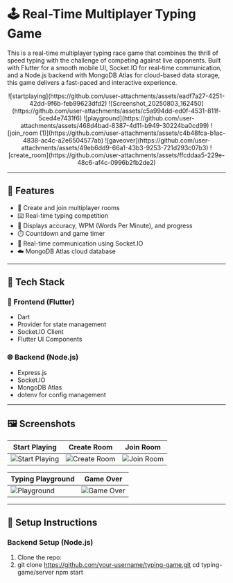 # 🕹️ Real-Time Multiplayer Typing Game

This is a real-time multiplayer typing race game that combines the thrill of speed typing with the challenge of competing against live opponents. Built with Flutter for a smooth mobile UI, Socket.IO for real-time communication, and a Node.js backend with MongoDB Atlas for cloud-based data storage, this game delivers a fast-paced and interactive experience.

<p align="center">
  ![startplaying](https://github.com/user-attachments/assets/eadf7a27-4251-42dd-9f6b-feb99623dfd2)
![Screenshot_20250803_162450](https://github.com/user-attachments/assets/c5a994dd-ed0f-4531-811f-5ced4e7431f6)
![playground](https://github.com/user-attachments/assets/468d4bad-8387-4d11-b949-30224ba0cd99)
![join_room (1)](https://github.com/user-attachments/assets/c4b48fca-b1ac-4838-ac4c-a2e6504577ab)
![gaveover](https://github.com/user-attachments/assets/49eb6dd9-66a1-43b3-9253-721d293c07b3)
![create_room](https://github.com/user-attachments/assets/ffcddaa5-229e-48c6-af4c-0996b2fb2de2)

</p>

---

## 🚀 Features

- 👥 Create and join multiplayer rooms
- ⌨️ Real-time typing competition
- 🧠 Displays accuracy, WPM (Words Per Minute), and progress
- ⏱️ Countdown and game timer
- 💬 Real-time communication using Socket.IO
- ☁️ MongoDB Atlas cloud database

---

## 🧱 Tech Stack

### 📱 Frontend (Flutter)
- Dart
- Provider for state management
- Socket.IO Client
- Flutter UI Components

### 🌐 Backend (Node.js)
- Express.js
- Socket.IO
- MongoDB Atlas
- dotenv for config management

---

## 🖼️ Screenshots

| Start Playing | Create Room | Join Room |
|---|---|---|
| ![Start Playing](assets/screenshots/startplaying.png) | ![Create Room](assets/screenshots/create_room.png) | ![Join Room](assets/screenshots/join_room.jpg) |

| Typing Playground | Game Over |
|---|---|
| ![Playground](assets/screenshots/playground.png) | ![Game Over](assets/screenshots/gaveover.png) |

---

## 🔧 Setup Instructions

### Backend Setup (Node.js)
1. Clone the repo:
2. 
   git clone https://github.com/your-username/typing-game.git
   cd typing-game/server
   npm start
